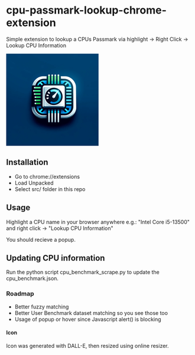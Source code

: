 # cpu-passmark-lookup-chrome-extension

Simple extension to lookup a CPUs Passmark via highlight -> Right Click -> Lookup CPU Information

![Icon](images/icon_min.png)

## Installation

- Go to chrome://extensions
- Load Unpacked
- Select src/ folder in this repo

## Usage

Highlight a CPU name in your browser anywhere e.g.: "Intel Core i5-13500" and right click -> "Lookup CPU Information"

You should recieve a popup.

## Updating CPU information

Run the python script cpu_benchmark_scrape.py to update the cpu_benchmark.json.

### Roadmap

- Better fuzzy matching
- Better User Benchmark dataset matching so you see those too
- Usage of popup or hover since Javascript alert() is blocking


#### Icon

Icon was generated with DALL-E, then resized using online resizer.